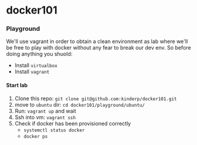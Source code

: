 # docker101

### Playground

We'll use vagrant in order to obtain a clean environment as lab where we'll be free to play with docker without any fear to break our dev env. 
So before doing anything you shuold:

* Install `virtualbox`
* Install `vagrant`

#### Start lab

1. Clone this repo: `git clone git@github.com:kinderp/docker101.git`
2. move to `ubuntu` dir: `cd docker101/playground/ubuntu/`
3. Run: `vagrant up` and wait
5. Ssh into vm: `vagrant ssh`
6. Check if docker has been provisioned correctly
   * `systemctl status docker`
   * `docker ps`



